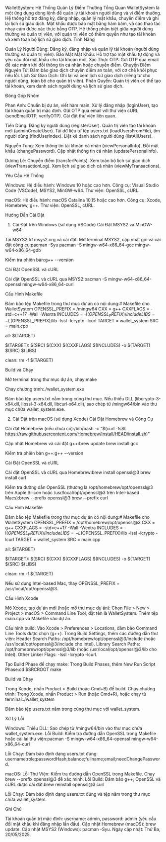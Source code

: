 WalletSystem: Hệ Thống Quản Lý Điểm Thưởng
Tổng Quan
WalletSystem là một ứng dụng dòng lệnh để quản lý tài khoản người dùng và ví điểm thưởng. Hệ thống hỗ trợ đăng ký, đăng nhập, quản lý mật khẩu, chuyển điểm và ghi lại lịch sử giao dịch. Mật khẩu được bảo mật bằng hàm băm, và các thao tác nhạy cảm được xác thực bằng OTP. Hệ thống phân biệt giữa người dùng thường và quản trị viên, với quản trị viên có thêm quyền như tạo tài khoản và xem toàn bộ lịch sử giao dịch.
Tính Năng

Quản Lý Người Dùng: Đăng ký, đăng nhập và quản lý tài khoản (người dùng thường và quản trị viên).
Bảo Mật Mật Khẩu: Hỗ trợ tạo mật khẩu tự động và yêu cầu đổi mật khẩu cho tài khoản mới.
Xác Thực OTP: Gửi OTP qua email để xác minh khi đổi thông tin cá nhân hoặc chuyển điểm.
Chuyển Điểm Nguyên Tử: Đảm bảo giao dịch chuyển điểm an toàn, với cơ chế khôi phục nếu lỗi.
Lịch Sử Giao Dịch: Ghi lại và xem lịch sử giao dịch (riêng tư cho người dùng, toàn bộ cho quản trị viên).
Phân Quyền: Quản trị viên có thể tạo tài khoản, xem danh sách người dùng và lịch sử giao dịch.

Đóng Góp Nhóm

Phan Anh: 
Chuẩn bị dự án, viết hàm main.
Xử lý đăng nhập (loginUser), tạo tài khoản quản trị mặc định.
Gửi OTP qua email với thư viện cURL (sendEmailOTP, verifyOTP).
Cài đặt thư viện liên quan.


Tiến Dũng:
Đăng ký người dùng (registerUser).
Quản trị viên tạo tài khoản mới (adminCreateUser).
Tải dữ liệu từ tệp users.txt (loadUsersFromFile), tìm người dùng (findUserIndex).
Liệt kê danh sách người dùng (listAllUsers).


Nguyễn Tùng:
Xem thông tin tài khoản cá nhân (viewPersonalInfo).
Đổi mật khẩu (changePassword).
Cập nhật thông tin cá nhân (updatePersonalInfo).


Dương Lê:
Chuyển điểm (transferPoints).
Xem toàn bộ lịch sử giao dịch (viewTransactionLog).
Xem lịch sử giao dịch cá nhân (viewMyTransactions).



Yêu Cầu Hệ Thống

Windows:
Hệ điều hành: Windows 10 hoặc cao hơn.
Công cụ: Visual Studio Code (VSCode), MSYS2, MinGW-w64.
Thư viện: OpenSSL, cURL.


macOS:
Hệ điều hành: macOS Catalina 10.15 hoặc cao hơn.
Công cụ: Xcode, Homebrew, g++.
Thư viện: OpenSSL, cURL.



Hướng Dẫn Cài Đặt
1. Cài Đặt trên Windows (sử dụng VSCode)
Cài Đặt MSYS2 và MinGW-w64

Tải MSYS2 từ msys2.org và cài đặt.
Mở terminal MSYS2, cập nhật gói và cài đặt công cụ:pacman -Syu
pacman -S mingw-w64-x86_64-gcc mingw-w64-x86_64-gdb


Kiểm tra phiên bản:g++ --version



Cài Đặt OpenSSL và cURL

Cài đặt OpenSSL và cURL qua MSYS2:pacman -S mingw-w64-x86_64-openssl mingw-w64-x86_64-curl



Cấu Hình Makefile

Đảm bảo tệp Makefile trong thư mục dự án có nội dung:# Makefile cho WalletSystem
OPENSSL_PREFIX = /mingw64
CXX = g++
CXXFLAGS = -std=c++17 -Wall -Wextra
INCLUDES = -I$(OPENSSL_PREFIX)/include
LIBS = -L$(OPENSSL_PREFIX)/lib -lssl -lcrypto -lcurl
TARGET = wallet_system
SRC = main.cpp

all: $(TARGET)

$(TARGET): $(SRC)
    $(CXX) $(CXXFLAGS) $(INCLUDES) -o $(TARGET) $(SRC) $(LIBS)

clean:
    rm -f $(TARGET)



Build và Chạy

Mở terminal trong thư mục dự án, chạy:make


Chạy chương trình:./wallet_system.exe


Đảm bảo tệp users.txt nằm trong cùng thư mục.
Nếu thiếu DLL (libcrypto-3-x64.dll, libssl-3-x64.dll, libcurl-x64.dll), sao chép từ /mingw64/bin vào thư mục chứa wallet_system.exe.



2. Cài Đặt trên macOS (sử dụng Xcode)
Cài Đặt Homebrew và Công Cụ

Cài đặt Homebrew (nếu chưa có):/bin/bash -c "$(curl -fsSL https://raw.githubusercontent.com/Homebrew/install/HEAD/install.sh)"


Cập nhật Homebrew và cài đặt g++:brew update
brew install gcc


Kiểm tra phiên bản g++:g++ --version



Cài Đặt OpenSSL và cURL

Cài đặt OpenSSL và cURL qua Homebrew:brew install openssl@3
brew install curl


Kiểm tra đường dẫn OpenSSL (thường là /opt/homebrew/opt/openssl@3 trên Apple Silicon hoặc /usr/local/opt/openssl@3 trên Intel-based Macs):brew --prefix openssl@3
brew --prefix curl



Cấu Hình Makefile

Đảm bảo tệp Makefile trong thư mục dự án có nội dung:# Makefile cho WalletSystem
OPENSSL_PREFIX = /opt/homebrew/opt/openssl@3
CXX = g++
CXXFLAGS = -std=c++17 -Wall -Wextra
INCLUDES = -I$(OPENSSL_PREFIX)/include
LIBS = -L$(OPENSSL_PREFIX)/lib -lssl -lcrypto -lcurl
TARGET = wallet_system
SRC = main.cpp

all: $(TARGET)

$(TARGET): $(SRC)
    $(CXX) $(CXXFLAGS) $(INCLUDES) -o $(TARGET) $(SRC) $(LIBS)

clean:
    rm -f $(TARGET)


Nếu sử dụng Intel-based Mac, thay OPENSSL_PREFIX = /usr/local/opt/openssl@3.



Cấu Hình Xcode

Mở Xcode, tạo dự án mới (hoặc mở thư mục dự án):
Chọn File > New > Project > macOS > Command Line Tool, đặt tên là WalletSystem.
Thêm tệp main.cpp và Makefile vào dự án.


Cấu hình build:
Vào Xcode > Preferences > Locations, đảm bảo Command Line Tools được chọn (g++).
Trong Build Settings, thêm các đường dẫn thư viện:
Header Search Paths: /opt/homebrew/opt/openssl@3/include (hoặc /usr/local/opt/openssl@3/include cho Intel).
Library Search Paths: /opt/homebrew/opt/openssl@3/lib (hoặc /usr/local/opt/openssl@3/lib cho Intel).
Other Linker Flags: -lssl -lcrypto -lcurl.




Tạo Build Phase để chạy make:
Trong Build Phases, thêm New Run Script Phase:cd $SRCROOT
make





Build và Chạy

Trong Xcode, nhấn Product > Build (hoặc Cmd+B) để build.
Chạy chương trình:
Trong Xcode, nhấn Product > Run (hoặc Cmd+R), hoặc chạy từ terminal:./wallet_system


Đảm bảo tệp users.txt nằm trong cùng thư mục với wallet_system.



Xử Lý Lỗi

Windows:
Thiếu DLL: Sao chép từ /mingw64/bin vào thư mục chứa wallet_system.exe.
Lỗi Build: Kiểm tra đường dẫn OpenSSL trong Makefile hoặc cài lại thư viện:pacman -S mingw-w64-x86_64-openssl mingw-w64-x86_64-curl


Lỗi Chạy: Đảm bảo định dạng users.txt đúng: username;role;passwordHash;balance;fullname;email;needChangePassword.


macOS:
Lỗi Thư Viện: Kiểm tra đường dẫn OpenSSL trong Makefile. Chạy brew --prefix openssl@3 để xác minh.
Lỗi Build: Đảm bảo g++, OpenSSL và cURL được cài đặt:brew reinstall openssl@3 curl


Lỗi Chạy: Đảm bảo định dạng users.txt đúng và tệp nằm trong thư mục chứa wallet_system.



Ghi Chú

Tài khoản quản trị mặc định: username: admin, password: admin (yêu cầu đổi mật khẩu khi đăng nhập lần đầu).
Cập nhật Homebrew (macOS): brew update.
Cập nhật MSYS2 (Windows): pacman -Syu.
Ngày cập nhật: Thứ Ba, 20/05/2025.

